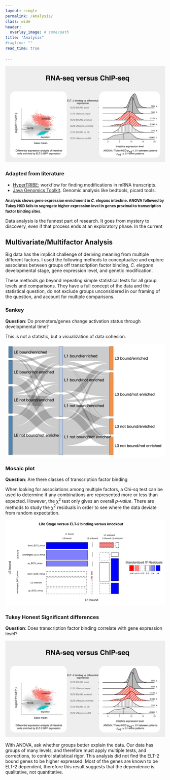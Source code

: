 ```yaml
---
layout: single
permalink: /Analysis/
class: wide
header:
  overlay_image: # some/path
title: "Analysis"
#tagline: ""
read_time: true

---
```


<img src="/assets/images/ELT2-ridgeplots.png" alt="Ridgeplots and Tukey HSD">

### Adapted from literature

* [HyperTRIBE](https://github.com/rosbashlab/HyperTRIBE/compare/master...meekrob:HyperTRIBE:master?expand=1#commits_bucket); workflow for finding modifications in mRNA transcripts.
* [Java Genomics Toolkit](https://github.com/timpalpant/java-genomics-toolkit/compare/master...meekrob:java-genomics-toolkit:master?expand=1#commits_bucket). Genomic analysis like bedtools, picard tools.

<span style="font-weight: bold; font-size: smaller;">Analysis shows gene expression enrichment in <i>C. elegans</i> intestine. ANOVA followed by Tukey HSD fails to segregate higher expression level in
genes proximal to transcription factor binding sites.</span>

Data analysis is the funnest part of research.  It goes from mystery to discovery, even if that process ends at an exploratory phase. In the current 

## Multivariate/Multifactor Analysis

Big data has the implicit challenge of deriving meaning from multiple different factors. I used the following methods to conceptualize and explore associates between groups
off transcription factor binding, *C. elegans* developmental stage, gene expression level, and genetic modification.

These methods go beyond repeating simple statistical tests for all group levels and comparisons. They have a full concept of the data and the statistical question, do not exclude groups unconsidered in our framing of the question, and account for multiple comparisons.

### Sankey 

**Question**: Do promoters/genes change activation status through developmental time?

This is not a statistic, but a visualization of data cohesion.

<img src="/assets/images/sankey_plot_ELT2.png" alt="Sankey Analysis">

### Mosaic plot

**Question**: Are there classes of transcription factor binding 

When looking for associations among multiple factors, a Chi-sq test can be used to determine if any combinations are represented more or less than 
expected.  However, the &chi;<sup>2</sup> test only gives an overall *p-value*. There are methods to study the &chi;<sup>2</sup> residuals in order to see where the 
data deviate from random expectation.

<img src="/assets/images/mosaic_plot.png" alt="Mosaic Plot">

### Tukey Honest Significant differences

**Question**: Does transcription factor binding correlate with gene expression level?

<img src="/assets/images/ELT2-ridgeplots.png" alt="Ridgeplots and Tukey HSD">

With ANOVA, ask whether groups better explain the data. Our data has groups of many levels, and therefore must apply multiple tests, and corrections, to control statistical rigor.
This analysis did not find the ELT-2 bound genes to be higher expressed. Most of the genes are known to be ELT-2 dependent, therefore this result suggests that the dependence is
qualitative, not quantitative.
